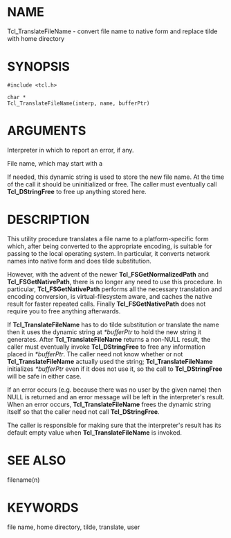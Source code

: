 # NAME

Tcl_TranslateFileName - convert file name to native form and replace
tilde with home directory

# SYNOPSIS

    #include <tcl.h>

    char *
    Tcl_TranslateFileName(interp, name, bufferPtr)

# ARGUMENTS

Interpreter in which to report an error, if any.

File name, which may start with a

If needed, this dynamic string is used to store the new file name. At
the time of the call it should be uninitialized or free. The caller must
eventually call **Tcl_DStringFree** to free up anything stored here.

# DESCRIPTION

This utility procedure translates a file name to a platform-specific
form which, after being converted to the appropriate encoding, is
suitable for passing to the local operating system. In particular, it
converts network names into native form and does tilde substitution.

However, with the advent of the newer **Tcl_FSGetNormalizedPath** and
**Tcl_FSGetNativePath**, there is no longer any need to use this
procedure. In particular, **Tcl_FSGetNativePath** performs all the
necessary translation and encoding conversion, is virtual-filesystem
aware, and caches the native result for faster repeated calls. Finally
**Tcl_FSGetNativePath** does not require you to free anything
afterwards.

If **Tcl_TranslateFileName** has to do tilde substitution or translate
the name then it uses the dynamic string at *\*bufferPtr* to hold the
new string it generates. After **Tcl_TranslateFileName** returns a
non-NULL result, the caller must eventually invoke **Tcl_DStringFree**
to free any information placed in *\*bufferPtr*. The caller need not
know whether or not **Tcl_TranslateFileName** actually used the string;
**Tcl_TranslateFileName** initializes *\*bufferPtr* even if it does not
use it, so the call to **Tcl_DStringFree** will be safe in either case.

If an error occurs (e.g. because there was no user by the given name)
then NULL is returned and an error message will be left in the
interpreter\'s result. When an error occurs, **Tcl_TranslateFileName**
frees the dynamic string itself so that the caller need not call
**Tcl_DStringFree**.

The caller is responsible for making sure that the interpreter\'s result
has its default empty value when **Tcl_TranslateFileName** is invoked.

# SEE ALSO

filename(n)

# KEYWORDS

file name, home directory, tilde, translate, user
